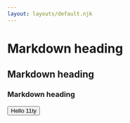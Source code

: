 ```yaml
---
layout: layouts/default.njk
---
```


# Markdown heading

## Markdown heading

### Markdown heading

<div class="not-prose">
  <button class="btn">Hello 11ty</button>
</div>
